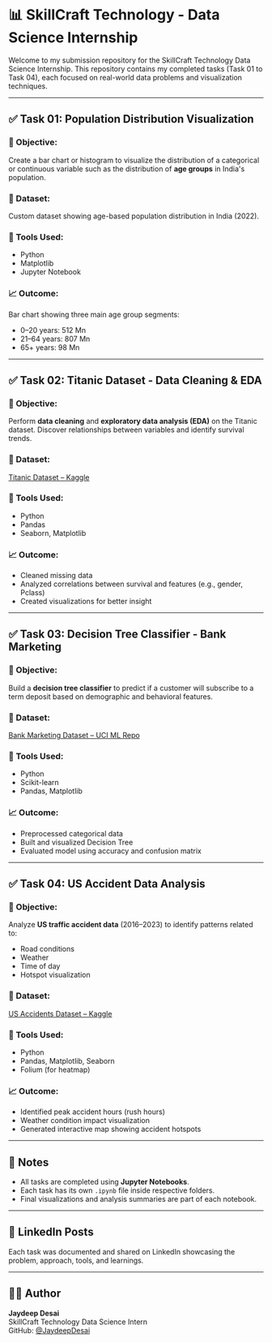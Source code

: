 # 📊 SkillCraft Technology - Data Science Internship

Welcome to my submission repository for the SkillCraft Technology Data Science Internship. This repository contains my completed tasks (Task 01 to Task 04), each focused on real-world data problems and visualization techniques.

---

## ✅ Task 01: Population Distribution Visualization

### 📌 Objective:
Create a bar chart or histogram to visualize the distribution of a categorical or continuous variable such as the distribution of **age groups** in India's population.

### 📁 Dataset:
Custom dataset showing age-based population distribution in India (2022).

### 🔧 Tools Used:
- Python
- Matplotlib
- Jupyter Notebook

### 📈 Outcome:
Bar chart showing three main age group segments:
- 0–20 years: 512 Mn
- 21–64 years: 807 Mn
- 65+ years: 98 Mn

---

## ✅ Task 02: Titanic Dataset - Data Cleaning & EDA

### 📌 Objective:
Perform **data cleaning** and **exploratory data analysis (EDA)** on the Titanic dataset. Discover relationships between variables and identify survival trends.

### 📁 Dataset:
[Titanic Dataset – Kaggle](https://www.kaggle.com/datasets/brendan831/titanic)

### 🔧 Tools Used:
- Python
- Pandas
- Seaborn, Matplotlib

### 📈 Outcome:
- Cleaned missing data
- Analyzed correlations between survival and features (e.g., gender, Pclass)
- Created visualizations for better insight

---

## ✅ Task 03: Decision Tree Classifier - Bank Marketing

### 📌 Objective:
Build a **decision tree classifier** to predict if a customer will subscribe to a term deposit based on demographic and behavioral features.

### 📁 Dataset:
[Bank Marketing Dataset – UCI ML Repo](https://archive.ics.uci.edu/ml/datasets/bank+marketing)

### 🔧 Tools Used:
- Python
- Scikit-learn
- Pandas, Matplotlib

### 📈 Outcome:
- Preprocessed categorical data
- Built and visualized Decision Tree
- Evaluated model using accuracy and confusion matrix

---

## ✅ Task 04: US Accident Data Analysis

### 📌 Objective:
Analyze **US traffic accident data** (2016–2023) to identify patterns related to:
- Road conditions
- Weather
- Time of day
- Hotspot visualization

### 📁 Dataset:
[US Accidents Dataset – Kaggle](https://www.kaggle.com/datasets/sobhanmoosavi/us-accidents)

### 🔧 Tools Used:
- Python
- Pandas, Matplotlib, Seaborn
- Folium (for heatmap)

### 📈 Outcome:
- Identified peak accident hours (rush hours)
- Weather condition impact visualization
- Generated interactive map showing accident hotspots

---

## 📌 Notes
- All tasks are completed using **Jupyter Notebooks**.
- Each task has its own `.ipynb` file inside respective folders.
- Final visualizations and analysis summaries are part of each notebook.

---

## 🔗 LinkedIn Posts
Each task was documented and shared on LinkedIn showcasing the problem, approach, tools, and learnings.

---

## 👨‍💻 Author
**Jaydeep Desai**  
SkillCraft Technology Data Science Intern  
GitHub: [@JaydeepDesai](https://github.com/JaydeepDesai)
